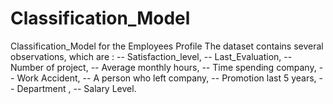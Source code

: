 # Classification_Model
Classification_Model for the Employees Profile
The dataset contains several observations, which are : 
-- Satisfaction_level, 
-- Last_Evaluation, 
-- Number of project,
-- Average monthly hours, 
-- Time spending company, 
-- Work Accident, 
-- A person who left company,
-- Promotion last 5 years, 
-- Department , 
-- Salary Level. 
